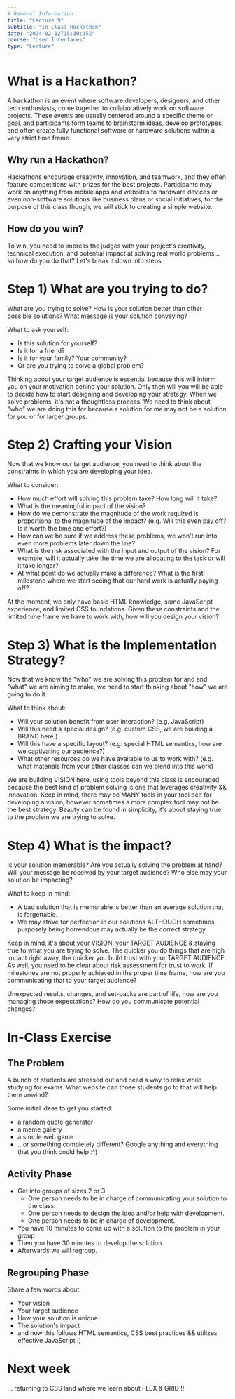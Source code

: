 ```yaml
---
# General Information
title: "Lecture 9"
subtitle: "In Class Hackathon"
date: "2024-02-12T15:30:35Z"
course: "User Interfaces"
type: "Lecture"
---
```


# What is a Hackathon?

A hackathon is an event where software developers, designers, and other tech enthusiasts, come together to collaboratively work on software projects. These events are usually centered around a specific theme or goal, and participants form teams to brainstorm ideas, develop prototypes, and often create fully functional software or hardware solutions within a very strict time frame.

## Why run a Hackathon?

Hackathons encourage creativity, innovation, and teamwork, and they often feature competitions with prizes for the best projects. Participants may work on anything from mobile apps and websites to hardware devices or even non-software solutions like business plans or social initiatives, for the purpose of this class though, we will stick to creating a simple website.

## How do you win?

To win, you need to impress the judges with your project's creativity, technical execution, and potential impact at solving real world problems... so how do you do that? Let's break it down into steps.

# Step 1) What are you trying to do?

What are you trying to solve?
How is your solution better than other possible solutions?
What message is your solution conveying?

What to ask yourself:

- Is this solution for yourself?
- Is it for a friend?
- Is it for your family? Your community?
- Or are you trying to solve a global problem?

Thinking about your target audience is essential because this will inform you on your motivation behind your solution. Only then will you will be able to decide how to start designing and developing your strategy. When we solve problems, it's not a thoughtless process. We need to think about "who" we are doing this for because a solution for me may not be a solution for you or for larger groups.

# Step 2) Crafting your Vision

Now that we know our target audience, you need to think about the constraints in which you are developing your idea.

What to consider:

- How much effort will solving this problem take? How long will it take?
- What is the meaningful impact of the vision?
- How do we demonstrate the magnitude of the work required is proportional to the magnitude of the impact? (e.g. Will this even pay off? Is it worth the time and effort?)
- How can we be sure if we address these problems, we won't run into even more problems later down the line?
- What is the risk associated with the input and output of the vision? For example, will it actually take the time we are allocating to the task or will it take longer?
- At what point do we actually make a difference? What is the first milestone where we start seeing that our hard work is actually paying off?

At the moment, we only have basic HTML knowledge, some JavaScript experience, and limited CSS foundations. Given these constraints and the limited time frame we have to work with, how will you design your vision?

# Step 3) What is the Implementation Strategy?

Now that we know the "who" we are solving this problem for and and "what" we are aiming to make, we need to start thinking about "how" we are going to do it.

What to think about:

- Will your solution benefit from user interaction? (e.g. JavaScript)
- Will this need a special design? (e.g. custom CSS, we are building a BRAND here.)
- Will this have a specific layout? (e.g. special HTML semantics, how are we captivating our audience?)
- What other resources do we have available to us to work with? (e.g. what materials from your other classes can we blend into this work)

We are building VISION here, using tools beyond this class is encouraged because the best kind of problem solving is one that leverages creativity && innovation. Keep in mind, there may be MANY tools in your tool belt for developing a vision, however sometimes a more complex tool may not be the best strategy. Beauty can be found in simplicity, it's about staying true to the problem we are trying to solve.

# Step 4) What is the impact?

Is your solution memorable? Are you actually solving the problem at hand? Will your message be received by your target audience? Who else may your solution be impacting?

What to keep in mind:

- A bad solution that is memorable is better than an average solution that is forgettable.
- We may strive for perfection in our solutions ALTHOUGH sometimes purposely being horrendous may actually be the correct strategy.

Keep in mind, it's about your VISION, your TARGET AUDIENCE & staying true to what you are trying to solve. The quicker you do things that are high impact right away, the quicker you build trust with your TARGET AUDIENCE. As well, you need to be clear about risk assessment for trust to work. If milestones are not properly achieved in the proper time frame, how are you communicating that to your target audience?

Unexpected results, changes, and set-backs are part of life, how are you managing those expectations? How do you communicate potential changes?

# In-Class Exercise

## The Problem

A bunch of students are stressed out and need a way to relax while studying for exams. What website can those students go to that will help them unwind?

Some initial ideas to get you started:

- a random quote generator
- a meme gallery
- a simple web game
- ...or something completely different? Google anything and everything that you think could help :^)

## Activity Phase

- Get into groups of sizes 2 or 3.
  - One person needs to be in charge of communicating your solution to the class.
  - One person needs to design the idea and/or help with development.
  - One person needs to be in charge of development.
- You have 10 minutes to come up with a solution to the problem in your group
- Then you have 30 minutes to develop the solution.
- Afterwards we will regroup.

## Regrouping Phase

Share a few words about:

- Your vision
- Your target audience
- How your solution is unique
- The solution's impact
- and how this follows HTML semantics, CSS best practices && utilizes effective JavaScript :)

# Next week

... returning to CSS land where we learn about FLEX & GRID !!
